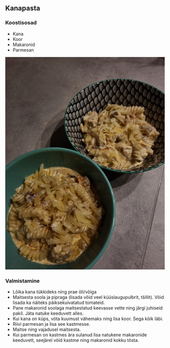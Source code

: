 ## Kanapasta

### Koostisosad
- Kana
- Koor
- Makaronid
- Parmesan

![Alt text](pildid/Kanapasta.jpg)

### Valmistamine

- Lõika kana tükkideks ning prae õli/võiga
- Maitsesta soola ja pipraga (lisada võid veel küüslaugupulbrit, tšillit).  Võid lisada ka näiteks päiksekuivatatud tomateid.
- Pane makaronid soolaga maitsestatud keevasse vette ning järgi juhiseid pakil. Jäta natuke keeduvett alles.
- Kui kana on küps, võta kuumust vähemaks ning lisa koor. Sega kõik läbi.
- Riivi parmesan ja lisa see kastmesse.
- Maitse ning vajadusel maitsesta.
- Kui parmesan on kastmes ära sulanud lisa natukene makaronide keeduvett, seejärel võid kastme ning makaronid kokku tõsta.


